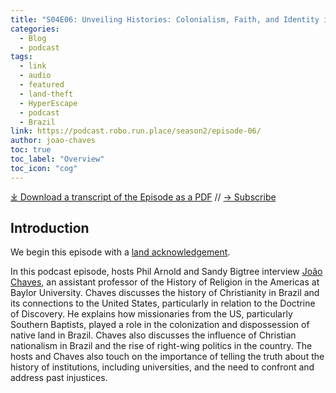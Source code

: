 ```yaml
---
title: "S04E06: Unveiling Histories: Colonialism, Faith, and Identity in the Americas with João Chaves"
categories:
  - Blog
  - podcast
tags:
  - link
  - audio
  - featured
  - land-theft
  - HyperEscape
  - podcast
  - Brazil
link: https://podcast.robo.run.place/season2/episode-06/
author: joao-chaves
toc: true
toc_label: "Overview"
toc_icon: "cog"
---
```


<div id="buzzsprout-player-15041048"></div><script src="https://www.buzzsprout.com/1926214/15041048-s04e06-unveiling-histories-colonialism-faith-and-identity-in-the-americas-with-joao-chaves.js?container_id=buzzsprout-player-15041048&player=small" type="text/javascript" charset="utf-8"></script>

[⤓ Download a transcript of the Episode as a PDF](https://podcast.robo.run.place/assets/pdfs/S04E06_Unveiling_Histories_Colonialism,_Faith,_and_Identity_in_the_Americas_with_Joao_Chaves.pdf) // [→ Subscribe](((https://podcast.robo.run.place/subscribe/)))
  
## Introduction
We begin this episode with a [land acknowledgement](https://podcast.robo.run.place/land/).

In this podcast episode, hosts Phil Arnold and Sandy Bigtree interview [João Chaves](https://religion.artsandsciences.baylor.edu/person/joao-chaves-phd), an assistant professor of the History of Religion in the Americas at Baylor University. Chaves discusses the history of Christianity in Brazil and its connections to the United States, particularly in relation to the Doctrine of Discovery. He explains how missionaries from the US, particularly Southern Baptists, played a role in the colonization and dispossession of native land in Brazil. Chaves also discusses the influence of Christian nationalism in Brazil and the rise of right-wing politics in the country. The hosts and Chaves also touch on the importance of telling the truth about the history of institutions, including universities, and the need to confront and address past injustices.